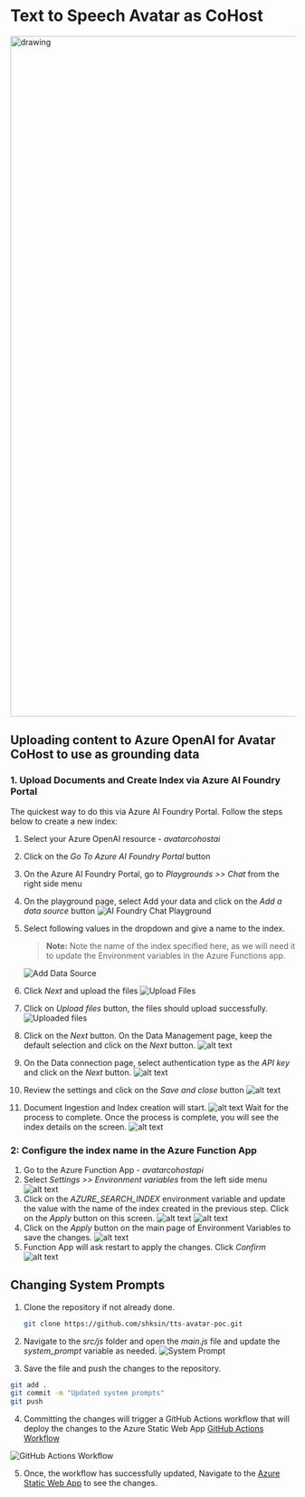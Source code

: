 # Text to Speech Avatar as CoHost

<img src="./src/images/demo-screenshot.png" alt="drawing" style="width:1200px;"/>




## Uploading content to Azure OpenAI for Avatar CoHost to use as grounding data

### 1. Upload Documents and Create Index via Azure AI Foundry Portal

The quickest way to do this via Azure AI Foundry Portal. Follow the steps below to create a new index:

1. Select your Azure OpenAI resource - *avatarcohostai*
2. Click on the *Go To Azure AI Foundry Portal* button
3. On the Azure AI Foundry Portal, go to *Playgrounds >> Chat* from the right side menu
4. On the playground page, select Add your data and click on the *Add a data source* button
   ![AI Foundry Chat Playground](src/images/aifoundry-chatpg.png)
5. Select following values in the dropdown and give a name to the index.
   > **Note:** Note the name of the index specified here, as we will need it to update the Environment variables in the Azure Functions app.
   
   ![Add Data Source](src/images/adddatasource.png)
6. Click *Next* and upload the files
   ![Upload Files](src/images//uploadfiles.png)
7. Click on *Upload files* button, the files should upload successfully.
   ![Uploaded files](src/images/filesuploaded.png)
8. Click on the *Next* button. On the Data Management page, keep the default selection and click on the *Next* button.
![alt text](src/images/data-management.png)
9. On the Data connection page, select authentication type as the *API key* and click on the *Next* button.
   ![alt text](src/images/dataconnectionauth.png)
10. Review the settings and click on the *Save and close* button
    ![alt text](src/images/review.png)
11. Document Ingestion and Index creation will start.
![alt text](src/images/ingestion-inprogress.png)
Wait for the process to complete. Once the process is complete, you will see the index details on the screen.
![alt text](src/images/ingestioncomplete.png)

### 2: Configure the index name in the Azure Function App

1. Go to the Azure Function App - *avatarcohostapi*
2. Select *Settings >> Environment variables* from the left side menu   
![alt text](src/images/functionapp-envvars.png)
3. Click on the *AZURE_SEARCH_INDEX* environment variable and update the value with the name of the index created in the previous step. Click on the *Apply* button on this screen.
![alt text](image-5.png)
![alt text](src/images/searchindexvar.png)
4. Click on the *Apply* button on the main page of Environment Variables to save the changes.
![alt text](src/images/env-vars-apply.png)
5. Function App will ask restart to apply the changes. Click *Confirm* 
![alt text](src/images/confirm.png)



## Changing System Prompts

1. Clone the repository if not already done.
   ```bash
   git clone https://github.com/shksin/tts-avatar-poc.git
   ```

2. Navigate to the *src/js* folder and open the *main.js* file and update the *system_prompt* variable as needed.
   ![System Prompt](src/images/systemprompt.png)

3. Save the file and push the changes to the repository.
```bash
git add .
git commit -m "Updated system prompts"
git push
```

4. Committing the changes will trigger a GitHub Actions workflow that will deploy the changes to the Azure Static Web App
[GitHub Actions Workflow](https://github.com/shksin/tts-avatar-poc/actions)

![GitHub Actions Workflow](src/images/ghactions.png)

5. Once, the workflow has successfully updated, Navigate to the [Azure Static Web App](https://yellow-bay-059942200.4.azurestaticapps.net/) to see the changes.








